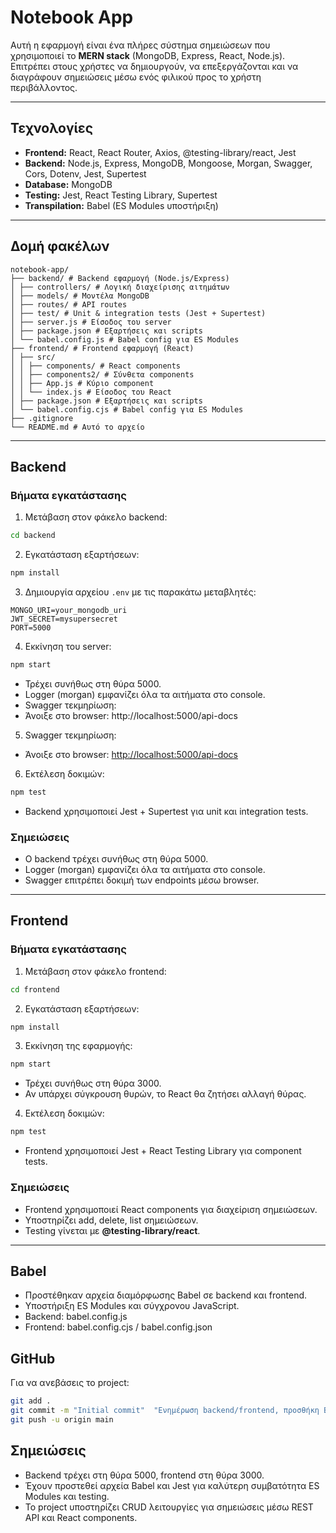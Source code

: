 # Notebook App

Αυτή η εφαρμογή είναι ένα πλήρες σύστημα σημειώσεων που χρησιμοποιεί το **MERN stack** (MongoDB, Express, React, Node.js). Επιτρέπει στους χρήστες να δημιουργούν, να επεξεργάζονται και να διαγράφουν σημειώσεις μέσω ενός φιλικού προς το χρήστη περιβάλλοντος.

---

## Τεχνολογίες

- **Frontend:** React, React Router, Axios, @testing-library/react, Jest
- **Backend:** Node.js, Express, MongoDB, Mongoose, Morgan, Swagger, Cors, Dotenv, Jest, Supertest
- **Database:** MongoDB
- **Testing:** Jest, React Testing Library, Supertest
- **Transpilation:** Babel (ES Modules υποστήριξη)

---

## Δομή φακέλων

```
notebook-app/
├── backend/ # Backend εφαρμογή (Node.js/Express)
│ ├── controllers/ # Λογική διαχείρισης αιτημάτων
│ ├── models/ # Μοντέλα MongoDB
│ ├── routes/ # API routes
│ ├── test/ # Unit & integration tests (Jest + Supertest)
│ ├── server.js # Είσοδος του server
│ ├── package.json # Εξαρτήσεις και scripts
│ └── babel.config.js # Babel config για ES Modules
├── frontend/ # Frontend εφαρμογή (React)
│ ├── src/
│ │ ├── components/ # React components
│ │ ├── components2/ # Σύνθετα components
│ │ ├── App.js # Κύριο component
│ │ └── index.js # Είσοδος του React
│ ├── package.json # Εξαρτήσεις και scripts
│ └── babel.config.cjs # Babel config για ES Modules
├── .gitignore
└── README.md # Αυτό το αρχείο
```

---

## Backend

### Βήματα εγκατάστασης

1. Μετάβαση στον φάκελο backend:
```bash
cd backend
```

2. Εγκατάσταση εξαρτήσεων:
```bash
npm install
```

3. Δημιουργία αρχείου `.env` με τις παρακάτω μεταβλητές:
```env
MONGO_URI=your_mongodb_uri
JWT_SECRET=mysupersecret
PORT=5000
```

4. Εκκίνηση του server:
```bash
npm start
```
- Τρέχει συνήθως στη θύρα 5000.
- Logger (morgan) εμφανίζει όλα τα αιτήματα στο console.
- Swagger τεκμηρίωση:
- Άνοιξε στο browser: http://localhost:5000/api-docs


5. Swagger τεκμηρίωση:
- Άνοιξε στο browser: [http://localhost:5000/api-docs](http://localhost:5000/api-docs)

6. Εκτέλεση δοκιμών:
```bash
npm test
```
- Backend χρησιμοποιεί Jest + Supertest για unit και integration tests.

### Σημειώσεις
- Ο backend τρέχει συνήθως στη θύρα 5000.
- Logger (morgan) εμφανίζει όλα τα αιτήματα στο console.
- Swagger επιτρέπει δοκιμή των endpoints μέσω browser.

---

## Frontend

### Βήματα εγκατάστασης

1. Μετάβαση στον φάκελο frontend:
```bash
cd frontend
```

2. Εγκατάσταση εξαρτήσεων:
```bash
npm install
```

3. Εκκίνηση της εφαρμογής:
```bash
npm start
```
- Τρέχει συνήθως στη θύρα 3000.
- Αν υπάρχει σύγκρουση θυρών, το React θα ζητήσει αλλαγή θύρας.

4. Εκτέλεση δοκιμών:
```bash
npm test
```
- Frontend χρησιμοποιεί Jest + React Testing Library για component tests.

### Σημειώσεις
- Frontend χρησιμοποιεί React components για διαχείριση σημειώσεων.
- Υποστηρίζει add, delete, list σημειώσεων.
- Testing γίνεται με **@testing-library/react**.

---
## Babel

- Προστέθηκαν αρχεία διαμόρφωσης Babel σε backend και frontend.
- Υποστήριξη ES Modules και σύγχρονου JavaScript.
- Backend: babel.config.js
- Frontend: babel.config.cjs / babel.config.json

## GitHub

Για να ανεβάσεις το project:
```bash
git add .
git commit -m "Initial commit"  "Ενημέρωση backend/frontend, προσθήκη Babel & Jest configs"
git push -u origin main
```
## Σημειώσεις
- Backend τρέχει στη θύρα 5000, frontend στη θύρα 3000.
- Έχουν προστεθεί αρχεία Babel και Jest για καλύτερη συμβατότητα ES Modules και testing.
- Το project υποστηρίζει CRUD λειτουργίες για σημειώσεις μέσω REST API και React components.

